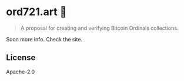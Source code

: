 # ord721.art 📄

> A proposal for creating and verifying Bitcoin Ordinals collections.

Soon more info. Check the site.

## License

Apache-2.0

